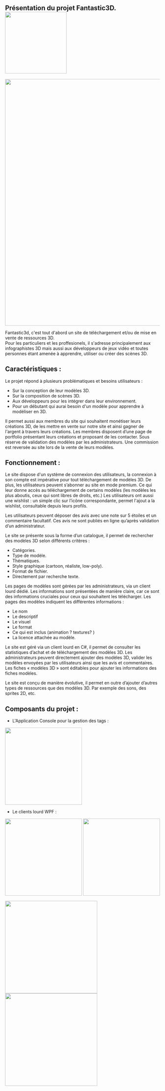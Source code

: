 ## Présentation du projet Fantastic3D.    <img src="https://github.com/Sylvain125/Fantastic3D/blob/main/docs/Fantastic3DLogo.png" width="200">

<img src="https://zupimages.net/up/22/02/3ak5.png" width="800">

Fantastic3d, c'est tout d'abord un site de téléchargement et/ou de mise en vente de ressources 3D.  
Pour les particuliers et les proffesionels, il s'adresse principalement aux infographistes 3D mais aussi aux développeurs de jeux vidéo et toutes personnes étant amenée à apprendre, utiliser ou créer des scènes 3D.

## Caractéristiques :
Le projet répond à plusieurs problématiques et besoins utilisateurs :
- Sur la conception de leur modèles 3D.
- Sur la composition de scènes 3D.
- Aux développeurs pour les intégrer dans leur environnement.
- Pour un débutant qui aurai besoin d'un modèle pour apprendre à modéliser en 3D.

Il permet aussi aux membres du site qui souhaitent monétiser leurs créations 3D, de les mettre en vente sur notre site et ainsi gagner de l'argent à travers leurs créations.
Les membres disposent d’une page de portfolio présentant leurs créations et proposant de les contacter.
Sous réserve de validation des modèles par les administrateurs.
Une commission est reversée au site lors de la vente de leurs modèles. 

## Fonctionnement :  


Le site dispose d'un système de connexion des utilisateurs, la connexion à son compte est impérative pour tout téléchargement de modèles 3D.
De plus, les utilisateurs peuvent s’abonner au site en mode premium.
Ce qui leur donne accès au téléchargement de certains modèles (les modèles les plus aboutis, ceux qui sont libres de droits, etc.)
Les utilisateurs ont aussi une wishlist : un simple clic sur l’icône correspondante, permet l'ajout a la wishlist, consultable depuis leurs profils.

Les utilisateurs peuvent déposer des avis avec une note sur 5 étoiles et un commentaire facultatif. 
Ces avis ne sont publiés en ligne qu’après validation d’un administrateur.

Le site se présente sous la forme d’un catalogue, il permet de rechercher des modèles 3D selon différents critères :
- Catégories.
- Type de modèle.
- Thématiques.
- Style graphique (cartoon, réaliste, low-poly).
- Format de fichier.
- Directement par recherche texte.

Les pages de modèles sont gérées par les administrateurs, via un client lourd dédié.
Les informations sont présentées de manière claire, car ce sont des informations cruciales pour ceux qui souhaitent les télécharger.
Les pages des modèles indiquent les différentes informations : 
- Le nom
- Le descriptif
- Le visuel
- Le format
- Ce qui est inclus (animation ? textures? ) 
- La licence attachée au modèle.

Le site est géré via un client lourd en C#, il permet de consulter les statistiques d’achat et de téléchargement des modèles 3D.
Les administrateurs peuvent directement ajouter des modèles 3D, valider les modèles envoyées par les utilisateurs ainsi que les avis et commentaires.
Les fiches « modèles 3D » sont éditables pour ajouter les informations des fiches modèles.

Le site est conçu de manière évolutive, il permet en outre d’ajouter d’autres types de ressources que des modèles 3D. 
Par exemple des sons, des sprites 2D, etc.

## Composants du projet :

- L'Application Console pour la gestion des tags :
<img src="https://i.ibb.co/hBZ8PKz/Projet-App-Console.png" width="250">

- Le clients lourd WPF :  

<img src="https://i.ibb.co/sWW5WDG/Projet-WPF.png" width="250"> <img src="https://i.ibb.co/Xst0LcF/Projet-Wpf-Reader.png" width="250">

<img src="https://github.com/Sylvain125/Fantastic3D/blob/main/docs/ClassDiagram.jpg" width="300"><img src="https://github.com/Sylvain125/Fantastic3D/blob/main/docs/TagManagerClassDiagram.png" width="300">

